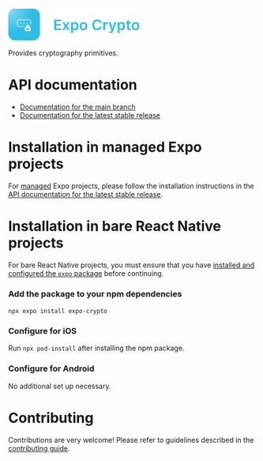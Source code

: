 <p>
  <a href="https://docs.expo.dev/versions/latest/sdk/crypto/">
    <img
      src="../../.github/resources/expo-crypto.svg"
      alt="expo-crypto"
      height="64" />
  </a>
</p>

Provides cryptography primitives.

# API documentation

- [Documentation for the main branch](https://github.com/expo/expo/blob/main/docs/pages/versions/unversioned/sdk/crypto.mdx)
- [Documentation for the latest stable release](https://docs.expo.dev/versions/latest/sdk/crypto/)

# Installation in managed Expo projects

For [managed](https://docs.expo.dev/archive/managed-vs-bare/) Expo projects, please follow the installation instructions in the [API documentation for the latest stable release](https://docs.expo.dev/versions/latest/sdk/crypto/).

# Installation in bare React Native projects

For bare React Native projects, you must ensure that you have [installed and configured the `expo` package](https://docs.expo.dev/bare/installing-expo-modules/) before continuing.

### Add the package to your npm dependencies

```
npx expo install expo-crypto
```

### Configure for iOS

Run `npx pod-install` after installing the npm package.

### Configure for Android

No additional set up necessary.

# Contributing

Contributions are very welcome! Please refer to guidelines described in the [contributing guide](https://github.com/expo/expo#contributing).
